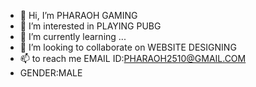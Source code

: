 - 👋 Hi, I’m  PHARAOH GAMING
- 👀 I’m interested in PLAYING PUBG
- 🌱 I’m currently learning ...
- 💞️ I’m looking to collaborate on WEBSITE DESIGNING
- 📫 to reach me                      EMAIL ID:PHARAOH2510@GMAIL.COM
-  GENDER:MALE
<!---
goldenpharaoh2510/goldenpharaoh2510 is a ✨ special ✨ repository because its `README.md` (this file) appears on your GitHub profile.
You can click the Preview link to take a look at your changes.
--->
